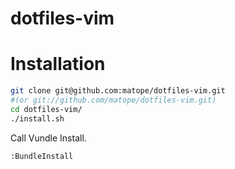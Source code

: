 dotfiles-vim
============

Installation
============
```sh
git clone git@github.com:matope/dotfiles-vim.git 
#(or git://github.com/matope/dotfiles-vim.git)
cd dotfiles-vim/
./install.sh
```
Call Vundle Install.
```
:BundleInstall
```
